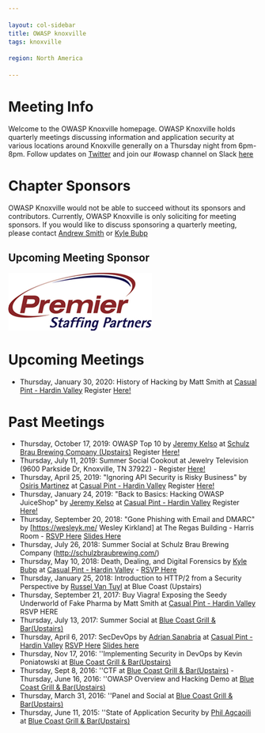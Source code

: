 ```yaml
---

layout: col-sidebar
title: OWASP knoxville
tags: knoxville

region: North America

---
```

# Meeting Info
Welcome to the OWASP Knoxville homepage.  OWASP Knoxville holds quarterly meetings discussing information and application security at various locations around Knoxville generally on a Thursday night from 6pm-8pm. Follow updates on [Twitter](https://twitter.com/OWASPKnoxville/) and join our #owasp channel on Slack  [here](https://join.slack.com/t/10-sec/shared_invite/enQtMjcwNzE2OTAyNzQzLTBmZjJkZmU3OGFiNzRlNTQwYjgxMGMwNTQzMDA0ZmQ5OGFhNTExNjlmNWZmYjIxYjc1MDkxZDg4Y2MzYTAxZGM)

# Chapter Sponsors
OWASP Knoxville would not be able to succeed without its sponsors and contributors.  Currently, OWASP Knoxville is only soliciting for meeting sponsors. If you would like to discuss sponsoring a quarterly meeting, please contact [Andrew Smith](mailto:andrew.smith@owasp.org) or [Kyle Bubp](mailto:kyle.bubp@owasp.org)

## Upcoming Meeting Sponsor
<img src="assets/images/Premier_logo.jpg">
  
# Upcoming Meetings
* Thursday, January 30, 2020: History of Hacking by Matt Smith  at [Casual Pint - Hardin Valley](http://hardin-valley.thecasualpint.com/)  Register [Here!](https://www.eventbrite.com/e/owasp-knoxville-hacker-history-tickets-88594437347)

# Past Meetings
* Thursday, October 17, 2019: OWASP Top 10 by [Jeremy Kelso](https://twitter.com/dreadjak)  at [Schulz Brau Brewing Company (Upstairs)](http://schulzbraubrewing.com/ )  Register [Here!](https://www.eventbrite.com/e/owasp-knoxville-october-meeting-jeremy-kelso-presents-owasp-top-10-tickets-75080775621)
* Thursday, July 11, 2019: Summer Social Cookout at Jewelry Television (9600 Parkside Dr, Knoxville, TN 37922) - Register [Here!](https://www.eventbrite.com/e/owasp-summer-social-cookout-tickets-64171227870)
* Thursday, April 25, 2019: "Ignoring API Security is Risky Business" by  [Osiris Martinez](https://www.linkedin.com/in/osirisgmartinez) at [Casual Pint - Hardin Valley](http://hardin-valley.thecasualpint.com/)  Register  [Here!](https://www.eventbrite.com/e/owasp-ignoring-api-security-is-risky-business-tickets-60275208772)
* Thursday, January 24, 2019: "Back to Basics: Hacking OWASP JuiceShop" by [Jeremy Kelso](https://twitter.com/dreadjak) at [Casual Pint - Hardin Valley](http://hardin-valley.thecasualpint.com/) Register  [Here!](https://www.eventbrite.com/e/owasp-knoxville-back-to-basics-hacking-owasp-juiceshop-tickets-54143139588)
* Thursday, September 20, 2018: "Gone Phishing with Email and DMARC" by [https://wesleyk.me/ Wesley Kirkland] at The Regas Building - Harris Room - [RSVP Here](https://www.eventbrite.com/e/owasp-knoxville-gone-phishing-with-email-and-dmarc-tickets-50336131725) [Slides Here](https://www.slideshare.net/WesleyKirkland/lets-go-phishing-with-email-116378241)
* Thursday, July 26, 2018: Summer Social at Schulz Brau Brewing Company (http://schulzbraubrewing.com/) 
* Thursday, May 10, 2018: Death, Dealing, and Digital Forensics by [Kyle Bubp](https://twitter.com/kylebubp) at [Casual Pint - Hardin Valley](http://hardin-valley.thecasualpint.com/) - [RSVP Here](https://www.eventbrite.com/e/owasp-knoxville-spring-meeting-tickets-44958564276)
* Thursday, January 25, 2018: Introduction to HTTP/2 from a Security Perspective by [Russel Van Tuyl](https://twitter.com/ne0nd0g)  at Blue Coast (Upstairs)
* Thursday, September 21, 2017: Buy Viagra! Exposing the Seedy Underworld of Fake Pharma by Matt Smith at [Casual Pint - Hardin Valley](http://hardin-valley.thecasualpint.com/) RSVP HERE
* Thursday, July 13, 2017: Summer Social at [Blue Coast Grill & Bar(Upstairs)](http://www.bluecoastgrill.com/)
* Thursday, April 6, 2017: SecDevOps by [Adrian Sanabria](https://twitter.com/sawaba) at [Casual Pint - Hardin Valley](http://hardin-valley.thecasualpint.com/) [RSVP Here](https://www.eventbrite.com/e/owasp-knoxville-april-2017-secdevops-tickets-33114881502) [Slides here](https://www.slideshare.net/AdrianSanabria1/security-and-devops-overview)
* Thursday, Nov 17, 2016: ''Implementing Security in DevOps by Kevin Poniatowski at [Blue Coast Grill & Bar(Upstairs)](http://www.bluecoastgrill.com/)
* Thursday, Sept 8, 2016: ''CTF at [Blue Coast Grill & Bar(Upstairs)](http://www.bluecoastgrill.com/)
 -Thursday, June 16, 2016: ''OWASP Overview and Hacking Demo at [Blue Coast Grill & Bar(Upstairs)](http://www.bluecoastgrill.com/)
* Thursday, March 31, 2016: ''Panel and Social at [Blue Coast Grill & Bar(Upstairs)](http://www.bluecoastgrill.com/)
* Thursday, June 11, 2015: ''State of Application Security by [Phil Agcaoili](https://www.linkedin.com/in/phila) at [Blue Coast Grill & Bar(Upstairs)](http://www.bluecoastgrill.com/)
   

